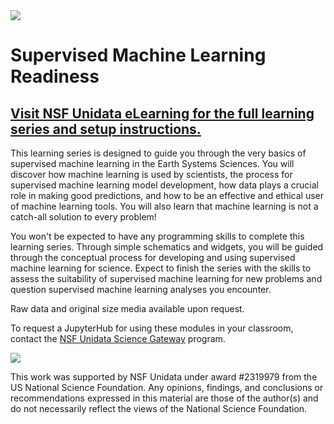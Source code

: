 <img src="https://elearning.unidata.ucar.edu/dataeLearning/Cybertraining/media/lightbanner3.png"/>

# Supervised Machine Learning Readiness
<h2><a href="https://elearning.unidata.ucar.edu/course/view.php?id=13">Visit NSF Unidata eLearning for the full learning series and setup instructions.</a></h2>

This learning series is designed to guide you through the very basics of supervised machine learning in the Earth Systems Sciences. You will discover how machine learning is used by scientists, the process for supervised machine learning model development, how data plays a crucial role in making good predictions, and how to be an effective and ethical user of machine learning tools. You will also learn that machine learning is not a catch-all solution to every problem! 

You won't be expected to have any programming skills to complete this learning series. Through simple schematics and widgets, you will be guided through the conceptual process for developing and using supervised machine learning for science. Expect to finish the series with the skills to assess the suitability of supervised machine learning for new problems and question supervised machine learning analyses you encounter.

Raw data and original size media available upon request. 

To request a JupyterHub for using these modules in your classroom, contact the <a href="https://docs.google.com/forms/d/e/1FAIpQLSd6wxnQFYZpUzUQRMHbVC6yyCLKfiuYky4OdtAYLp6p6mJ_lg/viewform" target="blank">NSF Unidata Science Gateway</a> program. 

<img src="https://elearning.unidata.ucar.edu/dataeLearning/Cybertraining/media/NSFUnidatalogo.png"/>

This work was supported by NSF Unidata under award #2319979 from the US National Science Foundation. Any opinions, findings, and conclusions or recommendations expressed in this material are those of the author(s) and do not necessarily reflect the views of the National Science Foundation.

